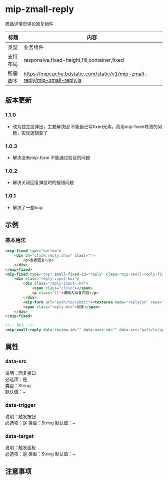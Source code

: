 # mip-zmall-reply

商品详情页评论回复组件

标题|内容
----|----
类型|业务组件
支持布局|responsive,fixed-height,fill,container,fixed
所需脚本|https://mipcache.bdstatic.com/static/v1/mip-zmall-reply/mip-zmall-reply.js

## 版本更新

### 1.1.0

- 改为独立层弹出，主要解决因 不能自己写fixed元素，而用mip-fixed导致的问题，实现逻辑变了

### 1.0.3

- 解决没有mip-form 不能通过验证的问题

### 1.0.2

- 解决关闭回复弹层时的报错问题

### 1.0.1

- 解决了一些bug

## 示例

### 基本用法
```html
<mip-fixed type="bottom">
    <div on="click:reply.show" class="">
        <p>发表回复</p>
    </div>
</mip-fixed>
<mip-fixed type="top" zmall-fixed-id="reply" class="mip-zmall-reply-fixed">
    <div class="reply-input-box">
        <div class="reply-input--hd">
            <span class="close"></span>
            <p class="tl">请输入回复内容</p>
        </div>
        <mip-form url="path/to/submit"><textarea name="replyCon" rows="1" placeholder="发表回复" class="textarea"></textarea></mip-form>
        <span class="reply-btn">回复</span>
    </div>
</mip-fixed>

<!-- 输入 -->
<mip-zmall-reply data-review-id="" data-user-id="" data-src="path/to/api" data-trigger="click:reply.show" data-target="reply"></mip-zmall-reply>

```

## 属性

### data-src

说明：回复接口       
必选项：是           
类型：String    
默认值：~   

### data-trigger

说明：触发按钮      
必选项：是
类型：String
默认值：~    

### data-target

说明：触发面板           
必选项：是
类型：String
默认值：~

## 注意事项
